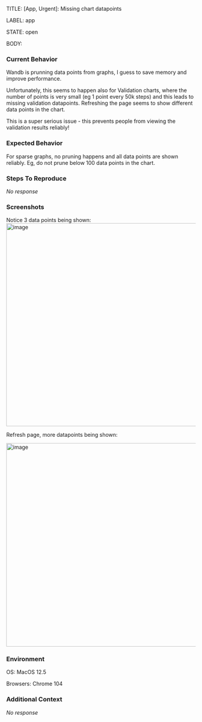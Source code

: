 TITLE:
[App, Urgent]: Missing chart datapoints

LABEL:
app

STATE:
open

BODY:
### Current Behavior

Wandb is prunning data points from graphs, I guess to save memory and improve performance. 

Unfortunately, this seems to happen also for Validation charts, where the number of points is very small (eg 1 point every 50k steps) and this leads to missing validation datapoints. Refreshing the page seems to show different data points in the chart.

This is a super serious issue -  this prevents people from viewing the validation results reliably!





### Expected Behavior

For sparse graphs, no pruning happens and all data points are shown reliably. Eg, do not prune below 100 data points in the chart. 

### Steps To Reproduce

_No response_

### Screenshots


Notice 3 data points being shown:
<img width="540" alt="image" src="https://user-images.githubusercontent.com/4052440/186602451-e06685f0-59d8-4090-9238-b4ea4264fee3.png">

Refresh page, more datapoints being shown:

<img width="541" alt="image" src="https://user-images.githubusercontent.com/4052440/186602731-b326c03d-be05-4bb1-bddc-7e4927af1124.png">


### Environment

OS: MacOS 12.5

Browsers: Chrome 104


### Additional Context

_No response_

